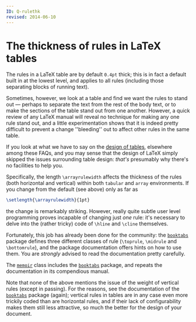```yaml
---
ID: Q-rulethk
revised: 2014-06-10
---
```

# The thickness of rules in LaTeX tables

The rules in a LaTeX table are by default `0.4pt` thick;
this is in fact a default built in at the lowest level, and applies to
all rules (including those separating blocks of running text).

Sometimes, however, we look at a table and find we want the rules to
stand out&nbsp;&mdash; perhaps to separate the text from the rest of the body
text, or to make the sections of the table stand out from one another.
However, a quick review of any LaTeX manual will reveal no
technique for making any one rule stand out, and a little
experimentation shows that it is indeed pretty difficult to prevent
a change ''bleeding'' out to affect other rules in the same table.

If you look at what we have to say on the 
[design of tables](./FAQ-destable.html), elsewhere
among these FAQs, and you may sense that the design of LaTeX
simply skipped the issues surrounding table design: _that's_
presumably why there's no facilities to help you.

Specifically, the length `\arrayrulewidth` affects the thickness of
the rules (both horizontal and vertical) within both
`tabular` and `array` environments.  If you
change from the default (see above) only as far as
```latex
\setlength{\arrayrulewidth}{1pt}
```
the change is remarkably striking.  However, really quite subtle user
level programming proves incapable of changing just _one_ rule:
it's necessary to delve into the (rather tricky) code of `\hline`
and `\cline` themselves.

Fortunately, this job has already been done for the community: the
[`booktabs`](https://ctan.org/pkg/booktabs) package defines three different classes of rule
(`\toprule`, `\midrule` and `\bottomrule`), and the package
documentation offers hints on how to use them.  You are
_strongly_ advised to read the documentation pretty carefully.

The [`memoir`](https://ctan.org/pkg/memoir) class includes the [`booktabs`](https://ctan.org/pkg/booktabs) package, and
repeats the documentation in its compendious manual.

Note that none of the above mentions the issue of the weight of
vertical rules (except in passing).  For the reasons, see the
documentation of the [`booktabs`](https://ctan.org/pkg/booktabs) package (again); vertical
rules in tables are in any case even more trickily coded than are
horizontal rules, and if their lack of configurability makes them
still less attractive, so much the better for the design of your
document.

